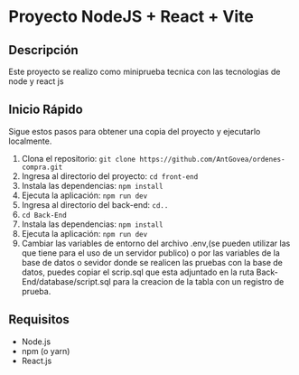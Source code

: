 # Proyecto NodeJS + React + Vite

## Descripción
Este proyecto se realizo como miniprueba tecnica con las tecnologias  de node y react js 


## Inicio Rápido
Sigue estos pasos para obtener una copia del proyecto y ejecutarlo localmente.

1. Clona el repositorio: `git clone https://github.com/AntGovea/ordenes-compra.git`
2. Ingresa al directorio del proyecto: `cd front-end`
3. Instala las dependencias: `npm install` 
4. Ejecuta la aplicación: `npm run dev`
5. Ingresa al directorio del back-end:  `cd..` 
6.  `cd Back-End`
7. Instala las dependencias: `npm install`
8. Ejecuta la aplicación: `npm run dev`
9. Cambiar las variables de entorno del archivo .env,(se pueden utilizar las que tiene para el uso de un servidor publico) o por las variables de la base de datos o sevidor donde se realicen las pruebas con la base de datos, puedes copiar el scrip.sql que esta adjuntado en la ruta Back-End/database/script.sql para la creacion de la tabla con un registro de prueba.




## Requisitos
- Node.js
- npm (o yarn)
- React.js

